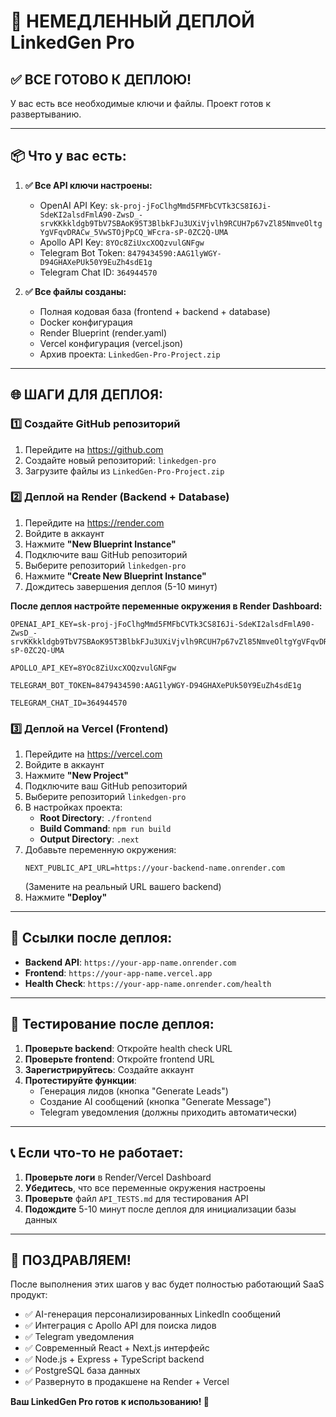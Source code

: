 # 🚀 НЕМЕДЛЕННЫЙ ДЕПЛОЙ LinkedGen Pro

## ✅ ВСЕ ГОТОВО К ДЕПЛОЮ!

У вас есть все необходимые ключи и файлы. Проект готов к развертыванию.

---

## 📦 Что у вас есть:

1. **✅ Все API ключи настроены:**
   - OpenAI API Key: `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`
   - Apollo API Key: `8YOc8ZiUxcXOQzvulGNFgw`
   - Telegram Bot Token: `8479434590:AAG1lyWGY-D94GHAXePUk50Y9EuZh4sdE1g`
   - Telegram Chat ID: `364944570`

2. **✅ Все файлы созданы:**
   - Полная кодовая база (frontend + backend + database)
   - Docker конфигурация
   - Render Blueprint (render.yaml)
   - Vercel конфигурация (vercel.json)
   - Архив проекта: `LinkedGen-Pro-Project.zip`

---

## 🌐 ШАГИ ДЛЯ ДЕПЛОЯ:

### 1️⃣ Создайте GitHub репозиторий

1. Перейдите на https://github.com
2. Создайте новый репозиторий: `linkedgen-pro`
3. Загрузите файлы из `LinkedGen-Pro-Project.zip`

### 2️⃣ Деплой на Render (Backend + Database)

1. Перейдите на https://render.com
2. Войдите в аккаунт
3. Нажмите **"New Blueprint Instance"**
4. Подключите ваш GitHub репозиторий
5. Выберите репозиторий `linkedgen-pro`
6. Нажмите **"Create New Blueprint Instance"**
7. Дождитесь завершения деплоя (5-10 минут)

**После деплоя настройте переменные окружения в Render Dashboard:**

```
OPENAI_API_KEY=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

APOLLO_API_KEY=8YOc8ZiUxcXOQzvulGNFgw

TELEGRAM_BOT_TOKEN=8479434590:AAG1lyWGY-D94GHAXePUk50Y9EuZh4sdE1g

TELEGRAM_CHAT_ID=364944570
```

### 3️⃣ Деплой на Vercel (Frontend)

1. Перейдите на https://vercel.com
2. Войдите в аккаунт
3. Нажмите **"New Project"**
4. Подключите ваш GitHub репозиторий
5. Выберите репозиторий `linkedgen-pro`
6. В настройках проекта:
   - **Root Directory**: `./frontend`
   - **Build Command**: `npm run build`
   - **Output Directory**: `.next`
7. Добавьте переменную окружения:
   ```
   NEXT_PUBLIC_API_URL=https://your-backend-name.onrender.com
   ```
   (Замените на реальный URL вашего backend)
8. Нажмите **"Deploy"**

---

## 🔗 Ссылки после деплоя:

- **Backend API**: `https://your-app-name.onrender.com`
- **Frontend**: `https://your-app-name.vercel.app`
- **Health Check**: `https://your-app-name.onrender.com/health`

---

## 🧪 Тестирование после деплоя:

1. **Проверьте backend**: Откройте health check URL
2. **Проверьте frontend**: Откройте frontend URL
3. **Зарегистрируйтесь**: Создайте аккаунт
4. **Протестируйте функции**:
   - Генерация лидов (кнопка "Generate Leads")
   - Создание AI сообщений (кнопка "Generate Message")
   - Telegram уведомления (должны приходить автоматически)

---

## 📞 Если что-то не работает:

1. **Проверьте логи** в Render/Vercel Dashboard
2. **Убедитесь**, что все переменные окружения настроены
3. **Проверьте** файл `API_TESTS.md` для тестирования API
4. **Подождите** 5-10 минут после деплоя для инициализации базы данных

---

## 🎉 ПОЗДРАВЛЯЕМ!

После выполнения этих шагов у вас будет полностью работающий SaaS продукт:

- ✅ AI-генерация персонализированных LinkedIn сообщений
- ✅ Интеграция с Apollo API для поиска лидов
- ✅ Telegram уведомления
- ✅ Современный React + Next.js интерфейс
- ✅ Node.js + Express + TypeScript backend
- ✅ PostgreSQL база данных
- ✅ Развернуто в продакшене на Render + Vercel

**Ваш LinkedGen Pro готов к использованию! 🚀** 